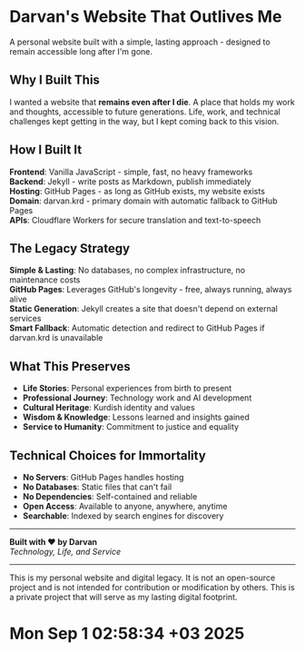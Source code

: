 # Darvan's Website That Outlives Me

A personal website built with a simple, lasting approach - designed to remain accessible long after I'm gone.

## Why I Built This

I wanted a website that **remains even after I die**. A place that holds my work and thoughts, accessible to future generations. Life, work, and technical challenges kept getting in the way, but I kept coming back to this vision.

## How I Built It

**Frontend**: Vanilla JavaScript - simple, fast, no heavy frameworks  
**Backend**: Jekyll - write posts as Markdown, publish immediately  
**Hosting**: GitHub Pages - as long as GitHub exists, my website exists  
**Domain**: darvan.krd - primary domain with automatic fallback to GitHub Pages  
**APIs**: Cloudflare Workers for secure translation and text-to-speech  

## The Legacy Strategy

**Simple & Lasting**: No databases, no complex infrastructure, no maintenance costs  
**GitHub Pages**: Leverages GitHub's longevity - free, always running, always alive  
**Static Generation**: Jekyll creates a site that doesn't depend on external services  
**Smart Fallback**: Automatic detection and redirect to GitHub Pages if darvan.krd is unavailable  

## What This Preserves

- **Life Stories**: Personal experiences from birth to present
- **Professional Journey**: Technology work and AI development  
- **Cultural Heritage**: Kurdish identity and values
- **Wisdom & Knowledge**: Lessons learned and insights gained
- **Service to Humanity**: Commitment to justice and equality

## Technical Choices for Immortality

- **No Servers**: GitHub Pages handles hosting
- **No Databases**: Static files that can't fail
- **No Dependencies**: Self-contained and reliable
- **Open Access**: Available to anyone, anywhere, anytime
- **Searchable**: Indexed by search engines for discovery

---

**Built with ❤️ by Darvan**  
*Technology, Life, and Service*

---

This is my personal website and digital legacy. It is not an open-source project and is not intended for contribution or modification by others. This is a private project that will serve as my lasting digital footprint.
# Mon Sep  1 02:58:34 +03 2025
